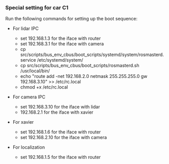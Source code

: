 ### Special setting for car C1
Run the following commands for setting up the boot sequence:

- For lidar IPC
  - set 192.168.1.3 for the iface with router
  - set 192.168.3.1 for the iface with camera
  - cp src/scripts/bus_env_cbus/boot_scripts/systemd/system/rosmasterd.service /etc/systemd/system/
  - cp src/scripts/bus_env_cbus/boot_scripts/rosmasterd.sh /usr/local/bin/
  - echo "route add -net 192.168.2.0 netmask 255.255.255.0 gw 192.168.3.10" >> /etc/rc.local
  - chmod +x /etc/rc.local

- For camera IPC
  - set 192.168.3.10 for the iface with lidar
  - 192.168.2.1 for the iface with xavier
- For xavier
  - set 192.168.1.6 for the iface with router
  - set 192.168.2.10 for the iface with camera
- For localization
  - set 192.168.1.5 for the iface with router
